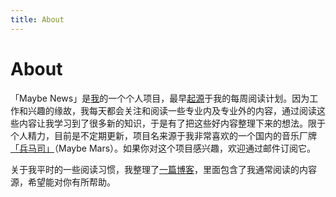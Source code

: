 ```yaml
---
title: About
---
```


# About

「Maybe News」是[我](https://xiaogaozi.org/)的一个个人项目，最早[起源](https://blog.xiaogaozi.org/2020/04/26/weekly-reading-list-issue-1/)于我的每周阅读计划。因为工作和兴趣的缘故，我每天都会关注和阅读一些专业内及专业外的内容，通过阅读这些内容让我学习到了很多新的知识，于是有了把这些好内容整理下来的想法。限于个人精力，目前是不定期更新，项目名来源于我非常喜欢的一个国内的音乐厂牌[「兵马司」](https://en.wikipedia.org/wiki/Maybe_Mars)（Maybe Mars）。如果你对这个项目感兴趣，欢迎通过邮件订阅它。

关于我平时的一些阅读习惯，我整理了[一篇博客](https://blog.xiaogaozi.org/2021/04/08/some-of-my-reading-habits/)，里面包含了我通常阅读的内容源，希望能对你有所帮助。

